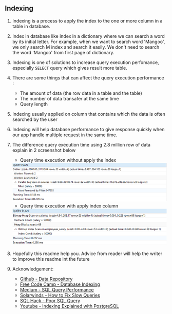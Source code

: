 ## Indexing

1. Indexing is a process to apply the index to the one or more column in a table in database. 
2. Index in database like index in a dictionary where we can search a word by its initial letter. For example, when we want to search word 'Mangoo', we only search M index and search it easily. We don't need to search the word 'Mangoo' from first page of dictionary.  
3. Indexing is one of solutions to increase query execution perfomance, especially `SELECT` query which gives result more table.
4. There are some things that can affect the query execution performance : 
    - The amount of data (the row data in a table and the table)
    - The number of data transafer at the same time
    - Query length 
5. Indexing usually applied on column that contains which the data is often searched by the user
6. Indexing will help database performance to give response quickly when our app handle multiple request in the same time.
7. The difference query execution time using 2.8 million row of data explain in 2 screenshot below 
    - Query time execution without apply the index
    <img src = "documentation/time-execution-with-explain-query-before-index.png">
    <br />

    - Query time execution with apply index column 
    <img src = "documentation/time-execution-with-explain-query-after-index.png">

8. Hopefully this readme help you. Advice from reader will help the writer to improve this readme int the future 

9. Acknowledgement: 
    - [Github - Data Repository](https://github.com/datacharmer/test_db/)
    - [Free Code Camp - Database Indexing](https://www.freecodecamp.org/news/database-indexing-at-a-glance-bb50809d48bd/)
    - [Medium - SQL Query Performance](https://medium.com/@gwynngroupinc/sql-query-performance-2482bb04aa69)
    - [Solarwinds - How to Fix Slow Queries](https://orangematter.solarwinds.com/2018/01/17/slow-queries-move-fast-to-fix-them/)
    - [SQL Hack - Poor SQL Query](https://www.sqlshack.com/poor-sql-query-design-sql-query-performance-killer-basics/)
    - [Youtube - Indexing Explained with PostgreSQL](https://www.youtube.com/watch?v=-qNSXK7s7_w)



